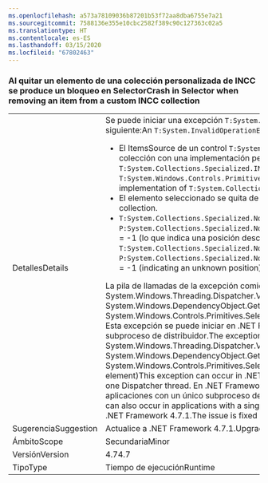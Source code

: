 ```yaml
---
ms.openlocfilehash: a573a78109036b87201b53f72aa8dba6755e7a21
ms.sourcegitcommit: 7588136e355e10cbc2582f389c90c127363c02a5
ms.translationtype: HT
ms.contentlocale: es-ES
ms.lasthandoff: 03/15/2020
ms.locfileid: "67802463"
---
```

### <a name="crash-in-selector-when-removing-an-item-from-a-custom-incc-collection"></a><span data-ttu-id="a6567-101">Al quitar un elemento de una colección personalizada de INCC se produce un bloqueo en Selector</span><span class="sxs-lookup"><span data-stu-id="a6567-101">Crash in Selector when removing an item from a custom INCC collection</span></span>

|   |   |
|---|---|
|<span data-ttu-id="a6567-102">Detalles</span><span class="sxs-lookup"><span data-stu-id="a6567-102">Details</span></span>|<span data-ttu-id="a6567-103">Se puede iniciar una excepción <code>T:System.InvalidOperationException</code> en el escenario siguiente:</span><span class="sxs-lookup"><span data-stu-id="a6567-103">An <code>T:System.InvalidOperationException</code> can occur in the following scenario:</span></span><ul><li><span data-ttu-id="a6567-104">El ItemsSource de un control <code>T:System.Windows.Controls.Primitives.Selector</code> es una colección con una implementación personalizada de <code>T:System.Collections.Specialized.INotifyCollectionChanged</code>.</span><span class="sxs-lookup"><span data-stu-id="a6567-104">The ItemsSource for a <code>T:System.Windows.Controls.Primitives.Selector</code> is a collection with a custom implementation of <code>T:System.Collections.Specialized.INotifyCollectionChanged</code>.</span></span></li><li><span data-ttu-id="a6567-105">El elemento seleccionado se quita de la colección.</span><span class="sxs-lookup"><span data-stu-id="a6567-105">The selected item is removed from the collection.</span></span></li><li><span data-ttu-id="a6567-106"><code>T:System.Collections.Specialized.NotifyCollectionChangedEventArgs</code> tiene <code>P:System.Collections.Specialized.NotifyCollectionChangedEventArgs.OldStartingIndex</code> = -1 (lo que indica una posición desconocida).</span><span class="sxs-lookup"><span data-stu-id="a6567-106">The <code>T:System.Collections.Specialized.NotifyCollectionChangedEventArgs</code> has <code>P:System.Collections.Specialized.NotifyCollectionChangedEventArgs.OldStartingIndex</code> = -1 (indicating an unknown position).</span></span></li></ul><span data-ttu-id="a6567-107">La pila de llamadas de la excepción comienza en System.Windows.Threading.Dispatcher.VerifyAccess() en System.Windows.DependencyObject.GetValue(DependencyProperty dp) en System.Windows.Controls.Primitives.Selector.GetIsSelected(DependencyObject elemento). Esta excepción se puede iniciar en .NET Framework 4.5 si la aplicación tiene más de un subproceso de distribuidor.</span><span class="sxs-lookup"><span data-stu-id="a6567-107">The exception's callstack begins at System.Windows.Threading.Dispatcher.VerifyAccess() at System.Windows.DependencyObject.GetValue(DependencyProperty dp) at System.Windows.Controls.Primitives.Selector.GetIsSelected(DependencyObject element)This exception can occur in .NET Framework 4.5 if the application has more than one Dispatcher thread.</span></span> <span data-ttu-id="a6567-108">En .NET Framework 4.7, la excepción también se puede iniciar en las aplicaciones con un único subproceso de distribuidor.</span><span class="sxs-lookup"><span data-stu-id="a6567-108">In .NET Framework 4.7 the exception can also occur in applications with a single Dispatcher thread.</span></span> <span data-ttu-id="a6567-109">El problema se corrigió en .NET Framework 4.7.1.</span><span class="sxs-lookup"><span data-stu-id="a6567-109">The issue is fixed in .NET Framework 4.7.1.</span></span>|
|<span data-ttu-id="a6567-110">Sugerencia</span><span class="sxs-lookup"><span data-stu-id="a6567-110">Suggestion</span></span>|<span data-ttu-id="a6567-111">Actualice a .NET Framework 4.7.1.</span><span class="sxs-lookup"><span data-stu-id="a6567-111">Upgrade to .NET Framework 4.7.1.</span></span>|
|<span data-ttu-id="a6567-112">Ámbito</span><span class="sxs-lookup"><span data-stu-id="a6567-112">Scope</span></span>|<span data-ttu-id="a6567-113">Secundaria</span><span class="sxs-lookup"><span data-stu-id="a6567-113">Minor</span></span>|
|<span data-ttu-id="a6567-114">Versión</span><span class="sxs-lookup"><span data-stu-id="a6567-114">Version</span></span>|<span data-ttu-id="a6567-115">4.7</span><span class="sxs-lookup"><span data-stu-id="a6567-115">4.7</span></span>|
|<span data-ttu-id="a6567-116">Tipo</span><span class="sxs-lookup"><span data-stu-id="a6567-116">Type</span></span>|<span data-ttu-id="a6567-117">Tiempo de ejecución</span><span class="sxs-lookup"><span data-stu-id="a6567-117">Runtime</span></span>|
